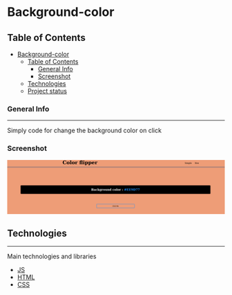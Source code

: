 ﻿# Background-color

## Table of Contents
- [Background-color](#Background-color)
  - [Table of Contents](#table-of-contents)
    - [General Info](#general-info)
    - [Screenshot](#screenshot)
  - [Technologies](#technologies)
  - [Project status](#project-status)

### General Info
***
Simply code for change the background color on click
### Screenshot
![Image text](background-color.png)
## Technologies
***
Main technologies and libraries
* [JS](https://example.com)
* [HTML](https://example.com)
* [CSS](https://example.com)

